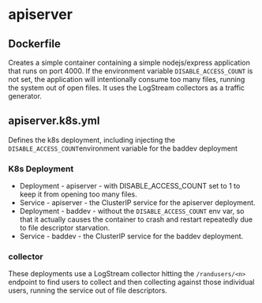 # apiserver

## Dockerfile

Creates a simple container containing a simple nodejs/express application that runs on port 4000. If the environment variable `DISABLE_ACCESS_COUNT` is not set, the application will intentionally consume too many files, running the system out of open files. It uses the LogStream collectors as a traffic generator.

## apiserver.k8s.yml

Defines the k8s deployment, including injecting the `DISABLE_ACCESS_COUNT`environment variable for the baddev deployment

### K8s Deployment
* Deployment - apiserver - with DISABLE_ACCESS_COUNT set to 1 to keep it from opening too many files.
* Service - apiserver - the ClusterIP service for the apiserver deployment.
* Deployment - baddev - without the `DISABLE_ACCESS_COUNT` env var, so that it actually causes the container to crash and restart repeatedly due to file descriptor starvation.  
* Service - baddev - the ClusterIP service for the baddev deployment.

### collector
These deployments use a LogStream collector hitting the `/randusers/<n>` endpoint to find users to collect and then collecting against those individual users, running the service out of file descriptors. 